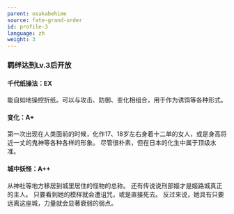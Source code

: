 ```yaml
---
parent: osakabehime
source: fate-grand-order
id: profile-3
language: zh
weight: 3
---
```


### 羁绊达到Lv.3后开放

#### 千代纸操法：EX

能自如地操控折纸。可以与攻击、防御、变化相组合，用于作为诱饵等各种形式。

#### 变化：A+

第一次出现在人类面前的时候，化作17、18岁左右身着十二单的女人，或是身高将近一丈的鬼神等各种各样的形象。
尽管很朴素，但在日本的化生中属于顶级水准。

#### 城中妖怪：A++

从神社等地方移居到城里居住的怪物的总称。
还有传说说刑部姬才是姬路城真正的主人。
只要看到她的模样就会遭诅咒，或是直接死去。
反过来说，她具有只要远离这座城，力量就会显著衰弱的弱点。
